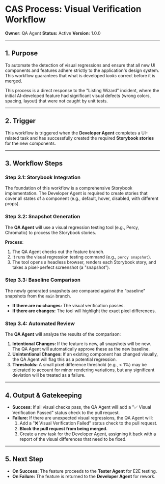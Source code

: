 # CAS Process: Visual Verification Workflow

**Owner:** QA Agent
**Status:** Active
**Version:** 1.0.0

---

## 1. Purpose

To automate the detection of visual regressions and ensure that all new UI components and features adhere strictly to the application's design system. This workflow guarantees that what is developed *looks* correct before it is merged.

This process is a direct response to the "Listing Wizard" incident, where the initial AI-developed feature had significant visual defects (wrong colors, spacing, layout) that were not caught by unit tests.

---

## 2. Trigger

This workflow is triggered when the **Developer Agent** completes a UI-related task and has successfully created the required **Storybook stories** for the new components.

---

## 3. Workflow Steps

### Step 3.1: Storybook Integration

The foundation of this workflow is a comprehensive Storybook implementation. The Developer Agent is required to create stories that cover all states of a component (e.g., default, hover, disabled, with different props).

### Step 3.2: Snapshot Generation

The **QA Agent** will use a visual regression testing tool (e.g., Percy, Chromatic) to process the Storybook stories.

**Process:**
1.  The QA Agent checks out the feature branch.
2.  It runs the visual regression testing command (e.g., `percy snapshot`).
3.  The tool opens a headless browser, renders each Storybook story, and takes a pixel-perfect screenshot (a "snapshot").

### Step 3.3: Baseline Comparison

The newly generated snapshots are compared against the "baseline" snapshots from the `main` branch.

- **If there are no changes:** The visual verification passes.
- **If there are changes:** The tool will highlight the exact pixel differences.

### Step 3.4: Automated Review

The **QA Agent** will analyze the results of the comparison:

1.  **Intentional Changes:** If the feature is new, all snapshots will be new. The QA Agent will automatically approve these as the new baseline.
2.  **Unintentional Changes:** If an existing component has changed visually, the QA Agent will flag this as a potential regression.
3.  **Thresholds:** A small pixel difference threshold (e.g., < 1%) may be tolerated to account for minor rendering variations, but any significant deviation will be treated as a failure.

---

## 4. Output & Gatekeeping

- **Success:** If all visual checks pass, the QA Agent will add a "✅ Visual Verification Passed" status check to the pull request.
- **Failure:** If there are unexpected visual regressions, the QA Agent will:
    1.  Add a "❌ Visual Verification Failed" status check to the pull request.
    2.  **Block the pull request from being merged.**
    3.  Create a new task for the Developer Agent, assigning it back with a report of the visual differences that need to be fixed.

---

## 5. Next Step

- **On Success:** The feature proceeds to the **Tester Agent** for E2E testing.
- **On Failure:** The feature is returned to the **Developer Agent** for rework.
